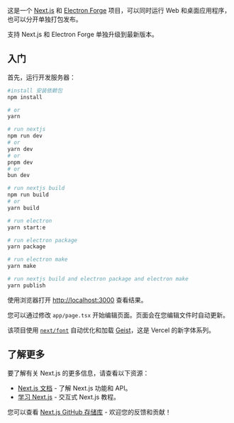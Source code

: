 这是一个 [Next.js](https://nextjs.org) 和 [Electron Forge](https://www.electronforge.io/) 项目，可以同时运行 Web 和桌面应用程序，也可以分开单独打包发布。

支持 Next.js 和 Electron Forge 单独升级到最新版本。

## 入门

首先，运行开发服务器：

```bash
#install 安装依赖包
npm install

# or
yarn
```

```bash
# run nextjs
npm run dev
# or
yarn dev
# or
pnpm dev
# or
bun dev

# run nextjs build
npm run build
# or
yarn build
```

```bash
# run electron
yarn start:e

# run electron package
yarn package

# run electron make
yarn make

# run nextjs build and electron package and electron make
yarn publish
```

使用浏览器打开 [http://localhost:3000](http://localhost:3000) 查看结果。

您可以通过修改 `app/page.tsx` 开始编辑页面。页面会在您编辑文件时自动更新。

该项目使用 [`next/font`](https://nextjs.org/docs/app/building-your-application/optimizing/fonts) 自动优化和加载 [Geist](https://vercel.com/font)，这是 Vercel 的新字体系列。

## 了解更多

要了解有关 Next.js 的更多信息，请查看以下资源：

- [Next.js 文档](https://nextjs.org/docs) - 了解 Next.js 功能和 API。
- [学习 Next.js](https://nextjs.org/learn) - 交互式 Next.js 教程。

您可以查看 [Next.js GitHub 存储库](https://github.com/vercel/next.js) - 欢迎您的反馈和贡献！
